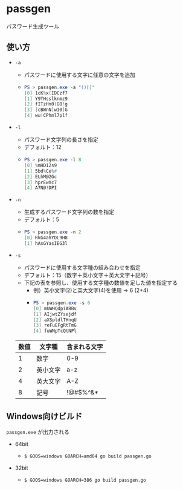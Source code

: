 # passgen

パスワード生成ツール


## 使い方

- `-a`
  - パスワードに使用する文字に任意の文字を追加
  - ```powershell
    PS > passgen.exe -a "()[]"
    [0] 1cK%x(IDCzf7
    [1] Y9THsslknmz9
    [2] fITzHn0(GO!g
    [3] [cBWnN]w10]G
    [4] wu!CPhml7plf
    ```
- `-l`
  - パスワード文字列の長さを指定
  - デフォルト：12
  - ```powershell
    PS > passgen.exe -l 8
    [0] %mHD12s9
    [1] 5bd%Ce%#
    [2] ELhM@2Gc
    [3] hprEwXc7
    [4] A7N@!DPI
    ```
- `-n`
  - 生成するパスワード文字列の数を指定
  - デフォルト：5
  - ```powershell
    PS > passgen.exe -n 2
    [0] RkG4ahYDL9H8
    [1] hAsGYasIEG3l
    ```
- `-s`
  - パスワードに使用する文字種の組み合わせを指定
  - デフォルト：15（数字＋英小文字＋英大文字＋記号）
  - 下記の表を参照し、使用する文字種の数値を足した値を指定する
    - 例）英小文字(2)と英大文字(4)を使用 → 6 (2+4)
    - ```powershell
      PS > passgen.exe -s 6
      [0] mUWHQdpiABBv
      [1] AIjwtZYsejdf
      [2] aXSpldlTHnqU
      [3] reFuEFgRtTmG
      [4] fuWNpTcQtNPl
      ```

  | 数値 | 文字種 | 含まれる文字 |
  |---|----|----|
  | 1 | 数字 | 0-9 |
  | 2 | 英小文字 | a-z |
  | 4 | 英大文字 | A-Z |
  | 8 | 記号 | !@#$%^&* |


## Windows向けビルド

`passgen.exe` が出力される

- 64bit
  - ```bash
    $ GOOS=windows GOARCH=amd64 go build passgen.go
    ```
- 32bit
  - ```bash
    $ GOOS=windows GOARCH=386 go build passgen.go
    ```
